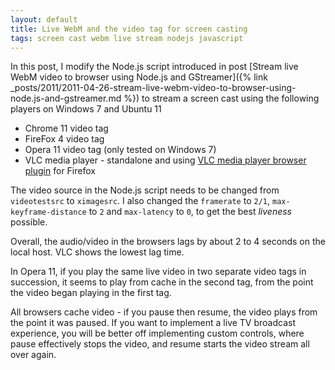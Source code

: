 ```yaml
---
layout: default
title: Live WebM and the video tag for screen casting
tags: screen cast webm live stream nodejs javascript
---
```


In this post, I modify the Node.js script introduced in post [Stream live WebM video to browser using Node.js and GStreamer]({% link _posts/2011/2011-04-26-stream-live-webm-video-to-browser-using-node.js-and-gstreamer.md %}) to stream a screen cast using the following players on Windows 7 and Ubuntu 11

* Chrome 11 video tag
* FireFox 4 video tag
* Opera 11 video tag (only tested on Windows 7)
* VLC media player - standalone and using [VLC media player browser plugin](https://wiki.videolan.org/Documentation:WebPlugin/) for Firefox

The video source in the Node.js script needs to be changed from `videotestsrc` to `ximagesrc`. I also changed the `framerate` to `2/1`, `max-keyframe-distance` to `2` and `max-latency` to `0`, to get the best _liveness_ possible.

Overall, the audio/video in the browsers lags by about 2 to 4 seconds on the local host. VLC shows the lowest lag time.

In Opera 11, if you play the same live video in two separate video tags in succession, it seems to play from cache in the second tag, from the point the video began playing in the first tag.

All browsers cache video - if you pause then resume, the video plays from the point it was paused. If you want to implement a live TV broadcast experience, you will be better off implementing custom controls, where pause effectively stops the video, and resume starts the video stream all over again.
